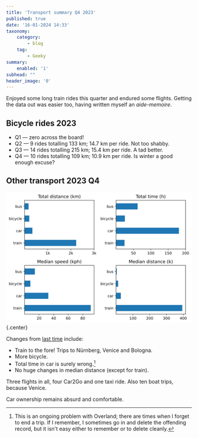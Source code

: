 ```yaml
---
title: 'Transport summary Q4 2023'
published: true
date: '16-01-2024 14:33'
taxonomy:
    category:
        - blog
    tag:
        - Geeky
summary:
    enabled: '1'
subhead: ""
header_image: '0'
---
```


Enjoyed some long train rides this quarter and endured some flights. Getting the data out was easier too, having written myself an *aide-memoire*.

## Bicycle rides 2023
* Q1 — zero across the board!
* Q2 — 9 rides totalling 133 km; 14.7 km per ride. Not too shabby.
* Q3 — 14 rides totalling 215 km; 15.4 km per ride. A tad better.
* Q4 — 10 rides totalling 109 km; 10.9 km per ride. Is winter a good enough excuse?

## Other transport 2023 Q4

![Figure containing four bar graphs for main modes of transport. Text contains details](transport-summary-2023-q4.svg){.center}

Changes from [last time](https://www.jeremycherfas.net/blog/transport-summary-q3-2023) include:   
* Train to the fore! Trips to Nürnberg, Venice and Bologna.
* More bicycle.
* Total time in car is surely wrong.[^1]
* No huge changes in median distance (except for train).

[^1]: This is an ongoing problem with Overland; there are times when I forget to end a trip. If I remember, I sometimes go in and delete the offending record, but it isn't easy either to remember or to delete cleanly.

Three flights in all, four Car2Go and one taxi ride. Also ten boat trips, because Venice.

Car ownership remains absurd and comfortable.
